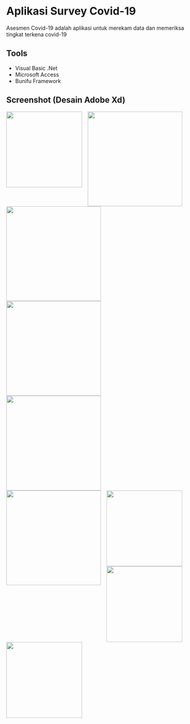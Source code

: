 # Aplikasi Survey Covid-19
Asesmen Covid-19 adalah aplikasi untuk merekam data dan memeriksa tingkat terkena covid-19

## Tools
- Visual Basic .Net
- Microsoft Access 
- Bunifu Framework

## Screenshot (Desain Adobe Xd)
<img src="https://raw.githubusercontent.com/suryomujahid/survey-covid19/master/Web%201280%20%E2%80%93%201.png"
     style="float: left; margin-right: 15px;"
     width="200" />
<img src="https://raw.githubusercontent.com/suryomujahid/survey-covid19/master/Web%201920%20%E2%80%93%201.png"
     style="float: left; margin-right: 15px;"
     width="250" />
<img src="https://raw.githubusercontent.com/suryomujahid/survey-covid19/master/Web%201920%20%E2%80%93%202.png"
     style="float: left; margin-right: 15px;"
     width="250" />
<img src="https://raw.githubusercontent.com/suryomujahid/survey-covid19/master/Web%201920%20%E2%80%93%203.png"
     style="float: left; margin-right: 15px;"
     width="250" />
<img src="https://raw.githubusercontent.com/suryomujahid/survey-covid19/master/Web%201920%20%E2%80%93%204.png"
     style="float: left; margin-right: 15px;"
     width="250" />
<img src="https://raw.githubusercontent.com/suryomujahid/survey-covid19/master/Web%201920%20%E2%80%93%205.png"
     style="float: left; margin-right: 15px;"
     width="250" />
<img src="https://raw.githubusercontent.com/suryomujahid/survey-covid19/master/Web%201920%20%E2%80%93%206.png"
     style="float: left; margin-right: 15px;"
     width="200" />
<img src="https://raw.githubusercontent.com/suryomujahid/survey-covid19/master/Web%201920%20%E2%80%93%207.png"
     style="float: left; margin-right: 15px;"
     width="200" />
<img src="https://raw.githubusercontent.com/suryomujahid/survey-covid19/master/Web%201920%20%E2%80%93%208.png"
     style="float: left; margin-right: 15px;"
     width="200" />
